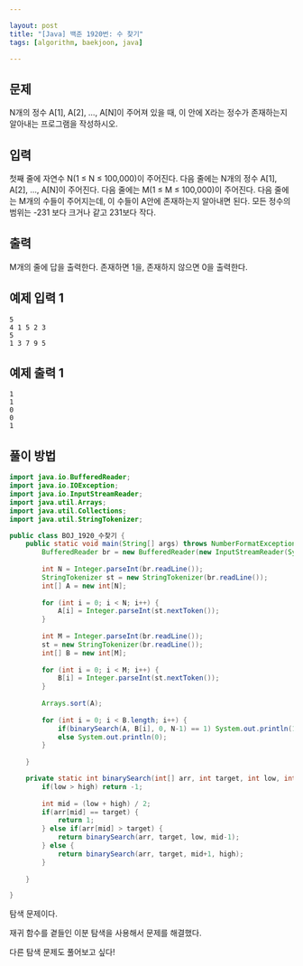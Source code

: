 ```yaml
---

layout: post
title: "[Java] 백준 1920번: 수 찾기"
tags: [algorithm, baekjoon, java]

---
```


## 문제

N개의 정수 A[1], A[2], …, A[N]이 주어져 있을 때, 이 안에 X라는 정수가 존재하는지 알아내는 프로그램을 작성하시오.

## 입력

첫째 줄에 자연수 N(1 ≤ N ≤ 100,000)이 주어진다. 다음 줄에는 N개의 정수 A[1], A[2], …, A[N]이 주어진다. 다음 줄에는 M(1 ≤ M ≤ 100,000)이 주어진다. 다음 줄에는 M개의 수들이 주어지는데, 이 수들이 A안에 존재하는지 알아내면 된다. 모든 정수의 범위는 -231 보다 크거나 같고 231보다 작다.

## 출력

M개의 줄에 답을 출력한다. 존재하면 1을, 존재하지 않으면 0을 출력한다.

## 예제 입력 1

```
5
4 1 5 2 3
5
1 3 7 9 5
```

## 예제 출력 1

```
1
1
0
0
1
```



## 풀이 방법

```java
import java.io.BufferedReader;
import java.io.IOException;
import java.io.InputStreamReader;
import java.util.Arrays;
import java.util.Collections;
import java.util.StringTokenizer;

public class BOJ_1920_수찾기 {
	public static void main(String[] args) throws NumberFormatException, IOException {
		BufferedReader br = new BufferedReader(new InputStreamReader(System.in));
		
		int N = Integer.parseInt(br.readLine());
		StringTokenizer st = new StringTokenizer(br.readLine());
		int[] A = new int[N];
		
		for (int i = 0; i < N; i++) {
			A[i] = Integer.parseInt(st.nextToken());
		}
		
		int M = Integer.parseInt(br.readLine());
		st = new StringTokenizer(br.readLine());
		int[] B = new int[M];
		
		for (int i = 0; i < M; i++) {
			B[i] = Integer.parseInt(st.nextToken());
		}
		
		Arrays.sort(A);
		
		for (int i = 0; i < B.length; i++) {
			if(binarySearch(A, B[i], 0, N-1) == 1) System.out.println(1);
			else System.out.println(0);
		}
		
	}

	private static int binarySearch(int[] arr, int target, int low, int high) {
		if(low > high) return -1;
		
		int mid = (low + high) / 2;
		if(arr[mid] == target) {
			return 1;
		} else if(arr[mid] > target) {
			return binarySearch(arr, target, low, mid-1);
		} else {
			return binarySearch(arr, target, mid+1, high);
		}
		
	}

}
```

탐색 문제이다.

재귀 함수를 곁들인 이분 탐색을 사용해서 문제를 해결했다.

다른 탐색 문제도 풀어보고 싶다!

